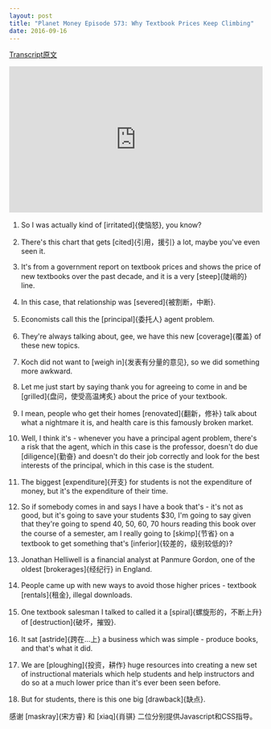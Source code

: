 ```yaml
---
layout: post
title: "Planet Money Episode 573: Why Textbook Prices Keep Climbing"
date: 2016-09-16
---
```


[Transcript原文](http://www.npr.org/sections/money/2016/09/16/494266135/episode-573-why-textbook-prices-keep-climbing)

<iframe src="https://www.npr.org/player/embed/494266135/494267653" width="100%" height="290" frameborder="0" scrolling="no" title="NPR embedded audio player"></iframe>

1. So I was actually kind of [irritated]{使恼怒}, you know? 

2. There's this chart that gets [cited]{引用，援引}  a lot, maybe you've even seen it. 

3. It's from a government report on textbook prices and shows the price of new textbooks over the past decade, and it is a very [steep]{陡峭的} line. 

4. In this case, that relationship was [severed]{被割断，中断}. 

5. Economists call this the [principal]{委托人} agent problem. 

6. They're always talking about, gee, we have this new [coverage]{覆盖} of these new topics. 

7. Koch did not want to [weigh in]{发表有分量的意见}, so we did something more awkward. 

8. Let me just start by saying thank you for agreeing to come in and be [grilled]{盘问，使受高温烤炙} about the price of your textbook.

9. I mean, people who get their homes [renovated]{翻新，修补} talk about what a nightmare it is, and health care is this famously broken market.


10. Well, I think it's - whenever you have a principal agent problem, there's a risk that the agent, which in this case is the professor, doesn't do due [diligence]{勤奋} and doesn't do their job correctly and look for the best interests of the principal, which in this case is the student. 

11. The biggest [expenditure]{开支} for students is not the expenditure of money, but it's the expenditure of their time. 

12. So if somebody comes in and says I have a book that's - it's not as good, but it's going to save your students $30, I'm going to say given that they're going to spend 40, 50, 60, 70 hours reading this book over the course of a semester, am I really going to [skimp]{节省} on a textbook to get something that's [inferior]{较差的，级别较低的}? 

13. Jonathan Helliwell is a financial analyst at Panmure Gordon, one of the oldest [brokerages]{经纪行} in England. 

14. People came up with new ways to avoid those higher prices - textbook [rentals]{租金}, illegal downloads. 

15. One textbook salesman I talked to called it a [spiral]{螺旋形的，不断上升} of [destruction]{破坏，摧毁}.

16. It sat [astride]{跨在...上} a business which was simple - produce books, and that's what it did. 

17. We are [ploughing]{投资，耕作} huge resources into creating a new set of instructional materials which help students and help instructors and do so at a much lower price than it's ever been seen before.

18. But for students, there is this one big [drawback]{缺点}. 

感谢 [maskray]{宋方睿} 和 [xiaq]{肖骐} 二位分别提供Javascript和CSS指导。
